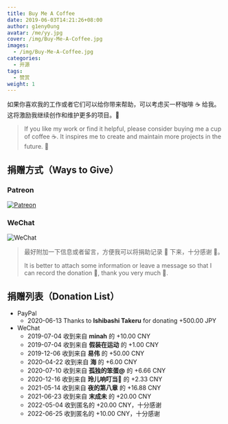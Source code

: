 ```yaml
---
title: Buy Me A Coffee
date: 2019-06-03T14:21:26+08:00
author: g1eny0ung
avatar: /me/yy.jpg
cover: /img/Buy-Me-A-Coffee.jpg
images:
  - /img/Buy-Me-A-Coffee.jpg
categories:
  - 开源
tags:
  - 赞赏
weight: 1
---
```


如果你喜欢我的工作或者它们可以给你带来帮助，可以考虑买一杯咖啡 ☕ 给我。这将激励我继续创作和维护更多的项目。🦾

> If you like my work or find it helpful, please consider buying me a cup of coffee ☕️. It inspires me to create and maintain more projects in the future. 🦾

<!--more-->

## 捐赠方式（Ways to Give）

### Patreon

[![Patreon](https://img.shields.io/badge/-Become%20a%20Patron!-F1465A?style=for-the-badge&logo=patreon&logoColor=black)](https://www.patreon.com/g1eny0ung)

### WeChat

<p><img class="ui large image" src="/me/微信赞赏码.jpeg" alt="WeChat" /></p>

> 最好附加一下信息或者留言，方便我可以将捐助记录 📝 下来，十分感谢 🙏。
>
> It is better to attach some information or leave a message so that I can record the donation 📝, thank you very much 🙏.

## 捐赠列表（Donation List）

- PayPal
  - 2020-06-13 Thanks to **Ishibashi Takeru** for donating +500.00 JPY
- WeChat
  - 2019-07-04 收到来自 **minah** 的 +10.00 CNY
  - 2019-07-04 收到来自 **假装在运动** 的 +1.00 CNY
  - 2019-12-06 收到来自 **易伟** 的 +50.00 CNY
  - 2020-04-22 收到来自 **海** 的 +6.00 CNY
  - 2020-07-10 收到来自 **孤独的笨蛋@** 的 +6.66 CNY
  - 2020-12-16 收到来自 **玲儿响叮当:wind_chime:** 的 +2.33 CNY
  - 2021-05-14 收到来自 **夜的第八章** 的 +16.88 CNY
  - 2021-06-23 收到来自 **末成未** 的 +20.00 CNY
  - 2022-05-04 收到匿名的 +20.00 CNY，十分感谢
  - 2022-06-25 收到匿名的 +10.00 CNY，十分感谢
